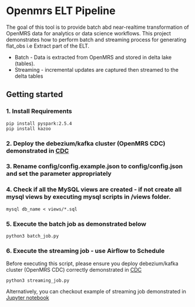 # Openmrs ELT Pipeline

The goal of this tool is to provide batch abd near-realtime transformation of OpenMRS data for analytics or data science workflows. This project demonstrates how to perform batch and streaming process for generating flat_obs i.e Extract part of the ELT.  

* Batch - Data is extracted from OpenMRS and stored in delta lake (tables).
* Streaming - incremental updates are captured then streamed to the delta tables 

## Getting started

### 1. Install Requirements
```
pip install pyspark:2.5.4
pip install kazoo

```

### 2. Deploy the debezium/kafka cluster (OpenMRS CDC) demonstrated in [CDC](cdc/README.md) 


### 3. Rename config/config.example.json to config/config.json and set the parameter appropriately 

### 4. Check if all the MySQL views are created - if not create all mysql views by executing mysql scripts in /views folder.

```
mysql db_name < views/*.sql
```

### 5. Execute the batch job as demonstrated below

```
python3 batch_job.py

```


### 6. Execute the streaming job - use Airflow to Schedule
Before executing this script, please ensure you deploy debezium/kafka cluster (OpenMRS CDC) correctly demonstrated in [CDC](cdc/README) 

```
python3 streaming_job.py

```

Alternatively, you can checkout example of streaming job demonstrated in [Jupyter notebook](streaming-example.ipynb)